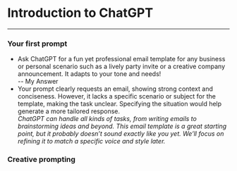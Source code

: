 # Introduction to ChatGPT
---
### Your first prompt
* Ask ChatGPT for a fun yet professional email template for any business or personal scenario such as a lively party invite or a creative company announcement. It adapts to your tone and needs!   
-- My Answer
* Your prompt clearly requests an email, showing strong context and conciseness. However, it lacks a specific scenario or subject for the template, making the task unclear. Specifying the situation would help generate a more tailored response.   
*ChatGPT can handle all kinds of tasks, from writing emails to brainstorming ideas and beyond. This email template is a great starting point, but it probably doesn’t sound exactly like you yet. We’ll focus on refining it to match a specific voice and style later.*
  
### Creative prompting
